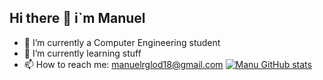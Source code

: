 ## Hi there 👋 i`m Manuel 

- 🔭 I’m currently a Computer Engineering student
- 🌱 I’m currently learning stuff
- 📫 How to reach me: manuelrglod18@gmail.com
[![ Manu GitHub stats](https://github-readme-stats.vercel.app/api?username=ManuelRG18)](https://github.com/ManuelRG18/github-readme-stats)

